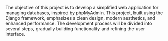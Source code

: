 The objective of this project is to develop a simplified web application for managing databases, inspired by phpMyAdmin. This project, built using the Django framework, emphasizes a clean design, modern aesthetics, and enhanced performance. The development process will be divided into several steps, gradually building functionality and refining the user interface.
